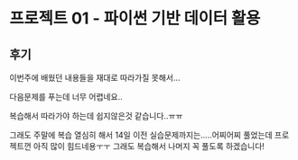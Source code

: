 # 프로젝트 01 - 파이썬 기반 데이터 활용

## 후기

 

이번주에 배웠던 내용들을 재대로 따라가질 못해서...

다음문제를 푸는데 너무 어렵네요..

복습해서 따라가야 하는데 쉽지않은것 같습니다..ㅠㅠ



그래도 주말에 복습 열심히 해서 14일 이전 실습문제까지는.....어찌어찌 풀었는데 프로젝트껀 아직 많이 힘드네용ㅜㅜ 그래도 복습해서 나머지 꼭 풀도록 하겠습니다!